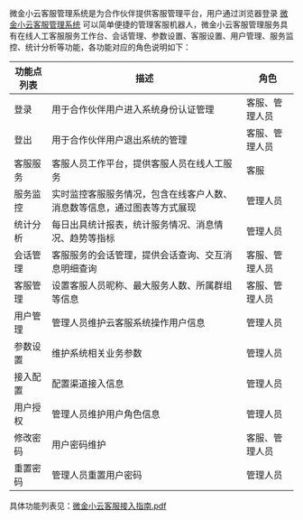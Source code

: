 微金小云客服管理系统是为合作伙伴提供客服管理平台，用户通过浏览器登录 [微金小云客服管理系统](https://ics.webank.com) 可以简单便捷的管理客服机器人，微金小云客服管理服务具有在线人工客服服务工作台、会话管理、参数设置、客服设置、用户管理、服务监控、统计分析等功能，各功能对应的角色说明如下：

| 功能点列表 | 描述 | 角色 |
|---------|---------|---------|
| 登录 | 用于合作伙伴用户进入系统身份认证管理 | 客服、管理人员 |
| 登出 | 用于合作伙伴用户退出系统的管理 | 客服、管理人员 |
| 客服服务 | 客服人员工作平台，提供客服人员在线人工服务 | 客服 |
| 服务监控 | 实时监控客服服务情况，包含在线客户人数、消息数等信息，通过图表等方式展现 | 管理人员 |
| 统计分析 | 每日出具统计报表，统计服务情况、消息情况、趋势等指标 | 管理人员 |
| 会话管理 | 客服服务的会话管理，提供会话查询、交互消息明细查询  | 客服、管理人员 |
| 客服管理 | 设置客服人员昵称、最大服务人数、所属群组等信息  | 客服、管理人员 |
| 用户管理 | 管理人员维护云客服系统操作用户信息 | 管理人员 |
| 参数设置 | 维护系统相关业务参数 | 管理人员 |
| 接入配置 | 配置渠道接入信息 | 管理人员 |
| 用户授权 | 管理人员维护用户角色信息 | 管理人员 |
| 修改密码 | 用户密码维护 | 客服、管理人员 |
| 重置密码 | 管理人员重置用户密码 | 管理人员 |

具体功能列表见：[微金小云客服接入指南.pdf](http://imgcache.tce.fsphere.cn/static/mccdn.qcloud.com/static/pdf/dd3d2c239eea917652eb0db97e5d9999/docfile.pdf)
